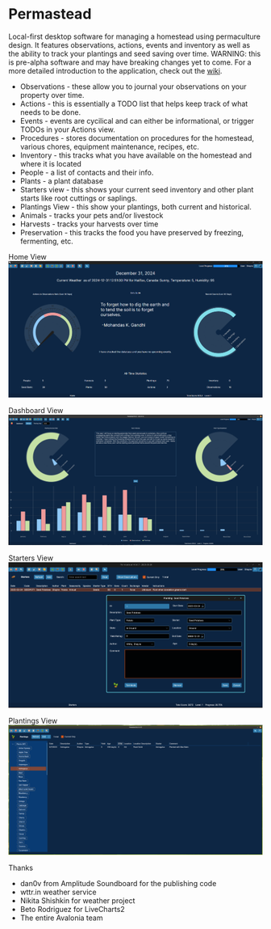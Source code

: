 # Permastead
Local-first desktop software for managing a homestead using permaculture design. It features observations, actions, events and inventory as well as the ability to track your plantings and seed saving over time. WARNING: this is pre-alpha software and may have breaking changes yet to come. For a more detailed introduction to the application, check out the [wiki](https://github.com/curvedspace/Permastead/wiki).

- Observations - these allow you to journal your observations on your property over time.
- Actions - this is essentially a TODO list that helps keep track of what needs to be done.
- Events - events are cycilical and can either be informational, or trigger TODOs in your Actions view.
- Procedures - stores documentation on procedures for the homestead, various chores, equipment maintenance, recipes, etc.
- Inventory - this tracks what you have available on the homestead and where it is located
- People - a list of contacts and their info.
- Plants - a plant database
- Starters view - this shows your current seed inventory and other plant starts like root cuttings or saplings.
- Plantings View - this show your plantings, both current and historical.
- Animals - tracks your pets and/or livestock
- Harvests - tracks your harvests over time
- Preservation - this tracks the food you have preserved by freezing, fermenting, etc.



Home View
![screenshot1.png](Docs/screenshot1.png)

Dashboard View
![screenshot5.png](Docs/screenshot5.png)

Starters View
![screenshot4.png](Docs/screenshot4.png)

Plantings View
![screenshot2.png](Docs/screenshot2.png)

Thanks
- dan0v from Amplitude Soundboard for the publishing code
- wttr.in weather service
- Nikita Shishkin for weather project
- Beto Rodriguez for LiveCharts2
- The entire Avalonia team
